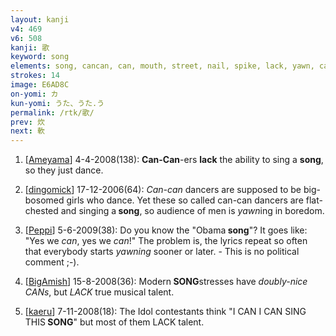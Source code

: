 ```yaml
---
layout: kanji
v4: 469
v6: 508
kanji: 歌
keyword: song
elements: song, cancan, can, mouth, street, nail, spike, lack, yawn, can2, mouth2, street2, nail2, spike2
strokes: 14
image: E6AD8C
on-yomi: カ
kun-yomi: うた、うた.う
permalink: /rtk/歌/
prev: 炊
next: 軟
---
```


1) [<a href="http://kanji.koohii.com/profile/Ameyama">Ameyama</a>] 4-4-2008(138): <strong>Can-Can</strong>-ers <strong>lack</strong> the ability to sing a <strong>song</strong>, so they just dance.

2) [<a href="http://kanji.koohii.com/profile/dingomick">dingomick</a>] 17-12-2006(64): <em>Can-can</em> dancers are supposed to be big-bosomed girls who dance. Yet these so called can-can dancers are flat-chested and singing a<strong> song</strong>, so audience of men is <em>yawn</em>ing in boredom.

3) [<a href="http://kanji.koohii.com/profile/Peppi">Peppi</a>] 5-6-2009(38): Do you know the &quot;Obama<strong> song</strong>&quot;? It goes like: &quot;Yes we <em>can</em>, yes we <em>can</em>!&quot; The problem is, the lyrics repeat so often that everybody starts <em>yawning</em> sooner or later. - This is no political comment ;-).

4) [<a href="http://kanji.koohii.com/profile/BigAmish">BigAmish</a>] 15-8-2008(36): Modern<strong> SONG</strong>stresses have <em>doubly-nice CANs</em>, but <em>LACK</em> true musical talent.

5) [<a href="http://kanji.koohii.com/profile/kaeru">kaeru</a>] 7-11-2008(18): The Idol contestants think &quot;I CAN I CAN SING THIS<strong> SONG</strong>&quot; but most of them LACK talent.

